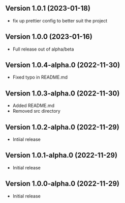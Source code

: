 
## Version 1.0.1 (2023-01-18)



* fix up prettier config to better suit the project

## Version 1.0.0 (2023-01-16)


* Full release out of alpha/beta

## Version 1.0.4-alpha.0 (2022-11-30)

* Fixed typo in README.md

## Version 1.0.3-alpha.0 (2022-11-30)

* Added README.md
* Removed src directory

## Version 1.0.2-alpha.0 (2022-11-29)

* Intiial release

## Version 1.0.1-alpha.0 (2022-11-29)

* Initial release

## Version 1.0.0-alpha.0 (2022-11-29)

* Initial release
